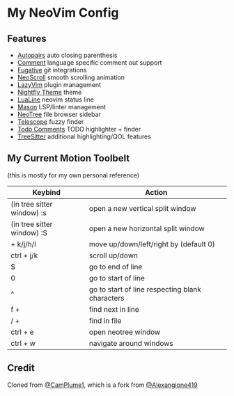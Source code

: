 # My NeoVim Config

## Features

- [Autopairs](https://github.com/windwp/nvim-autopairs) auto closing parenthesis 
- [Comment](https://github.com/numToStr/Comment.nvim) language specific comment out support
- [Fugative](https://github.com/tpope/vim-fugitive) git integrations
- [NeoScroll](https://github.com/karb94/neoscroll.nvim) smooth scrolling animation
- [LazyVim](https://github.com/LazyVim/LazyVim) plugin management
- [Nightfly Theme](https://github.com/bluz71/vim-nightfly-colors?tab=readme-ov-file) theme
- [LuaLine](https://github.com/nvim-lualine/lualine.nvim) neovim status line
- [Mason](https://github.com/williamboman/mason.nvim) LSP/linter management
- [NeoTree](https://github.com/nvim-neo-tree/neo-tree.nvim) file browser sidebar
- [Telescope](https://github.com/nvim-telescope/telescope.nvim) fuzzy finder
- [Todo Comments](https://github.com/folke/todo-comments.nvim) TODO highlighter + finder
- [TreeSitter](https://github.com/nvim-treesitter/nvim-treesitter) additional highlighting/QOL features


## My Current Motion Toolbelt

(this is mostly for my own personal reference)

| Keybind    | Action |
| -------- | ------- |
| (in tree sitter window) :s  |  open a new vertical split window   |
| (in tree sitter window) :S  |  open a new horizontal split window   |
| <number> + k/j/h/l | move up/down/left/right by <number> (default 0) |
| ctrl + j/k | scroll up/down |
| $ | go to end of line |
| 0 | go to start of line |
| ^ | go to start of line respecting blank characters |
| f + <character> | find next in line |
| / + <string> | find in file |
| ctrl + e | open neotree window |
| ctrl + w | navigate around windows |



## Credit

Cloned from [@CamPlume1](https://github.com/CamPlume1), which is a fork from [@Alexangione419](https://github.com/alexangione419)

